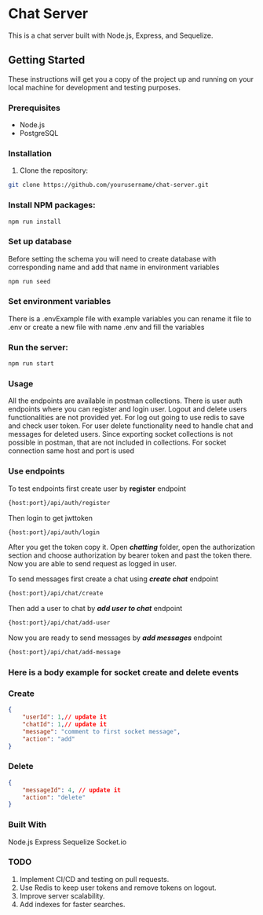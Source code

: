 # Chat Server

This is a chat server built with Node.js, Express, and Sequelize.

## Getting Started

These instructions will get you a copy of the project up and running on your local machine for development and testing purposes.

### Prerequisites

- Node.js
- PostgreSQL

### Installation

1. Clone the repository:
```bash
git clone https://github.com/yourusername/chat-server.git
```
### Install NPM packages:
 ```bash
npm run install
  ```

###  Set up database
Before setting the schema you will need to create database with corresponding name and add that name in environment variables
```bash
npm run seed
  ```
### Set environment variables
There is a .envExample file with example variables you can rename it file to .env or create a new file with name .env and fill the variables
### Run the server:
  ```bash
npm run start
  ```

### Usage

All the endpoints are available in postman collections. There is user auth endpoints where you can register and login user. Logout and delete users functionalities are not provided yet. For log out going to use redis to save and check user token. For user delete functionality need to handle chat and messages for deleted users. 
Since exporting socket collections is not possible in postman, that are not included in collections. For socket connection same host and port is used

### Use endpoints
To test endpoints first create user by **register** endpoint 
```bash
{host:port}/api/auth/register
```
Then login to get jwttoken 
```bash
{host:port}/api/auth/login
```
After you get the token copy it. Open ***chatting*** folder, open the authorization section and choose authorization by bearer token and past the token there. Now you are able to send request as logged in user.

To send messages first create a chat using ***create chat*** endpoint
```bash
{host:port}/api/chat/create
```
Then add a user to chat by ***add user to chat*** endpoint
```bash
{host:port}/api/chat/add-user
```
Now you are ready to send messages by ***add messages*** endpoint
```bash
{host:port}/api/chat/add-message
```
### Here is a body example for socket create and delete events
### Create
```json
{
    "userId": 1,// update it
    "chatId": 1,// update it
    "message": "comment to first socket message",
    "action": "add"
}
```
### Delete
```json
{
    "messageId": 4, // update it
    "action": "delete"
}
```

### Built With
Node.js
Express
Sequelize
Socket.io

### TODO
1.	Implement CI/CD and testing on pull requests.
2.	Use Redis to keep user tokens and remove tokens on logout.
3.	Improve server scalability.
4.	Add indexes for faster searches.